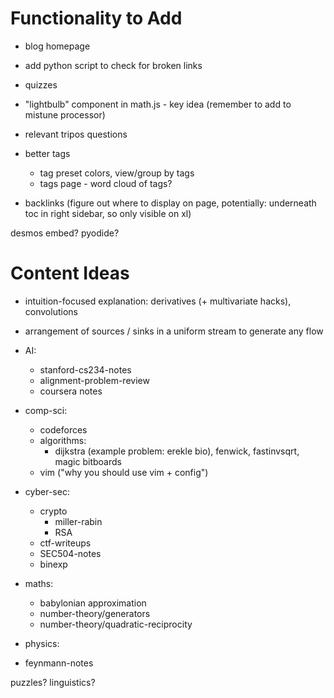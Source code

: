 # Functionality to Add

- blog homepage
- add python script to check for broken links
- quizzes
- "lightbulb" component in math.js - key idea (remember to add to mistune processor)

- relevant tripos questions

- better tags
    - tag preset colors, view/group by tags
    - tags page - word cloud of tags?

- backlinks (figure out where to display on page, potentially: underneath toc in right sidebar, so only visible on xl)

desmos embed?  pyodide?


# Content Ideas

- intuition-focused explanation: derivatives (+ multivariate hacks), convolutions

- arrangement of sources / sinks in a uniform stream to generate any flow

- AI:
    - stanford-cs234-notes
    - alignment-problem-review
    - coursera notes

- comp-sci:
    - codeforces
    - algorithms:
        - dijkstra (example problem: erekle bio), fenwick, fastinvsqrt, magic bitboards
    - vim ("why you should use vim + config")

- cyber-sec:
    - crypto
        - miller-rabin
        - RSA
    - ctf-writeups
    - SEC504-notes
    - binexp

- maths:
    - babylonian approximation
    - number-theory/generators
    - number-theory/quadratic-reciprocity

- physics:
- feynmann-notes

puzzles? linguistics?